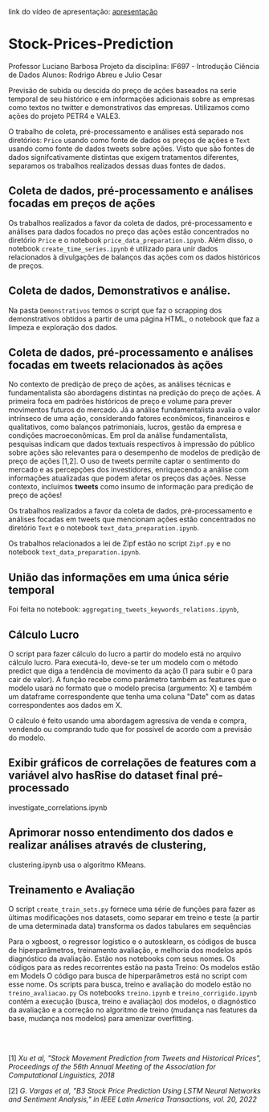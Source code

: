 link do vídeo de apresentação: [apresentação](https://drive.google.com/file/d/1w2KOnkOt4ZLxmvJPMLpXVa1jEnKywPOF/view?usp=sharing)


# Stock-Prices-Prediction

Professor Luciano Barbosa Projeto da disciplina: IF697 - Introdução Ciência de Dados
Alunos: Rodrigo Abreu e Julio Cesar

Previsão de subida ou descida do preço de ações baseados na serie temporal de seu histórico e em informações adicionais sobre as empresas como textos no twitter e demonstrativos das empresas. Utilizamos como ações do projeto PETR4 e VALE3.

O trabalho de coleta, pré-processamento e análises está separado nos diretórios: `Price` usando como fonte de dados os preços de ações e `Text` usando como fonte de dados tweets sobre ações. Visto que são fontes de dados signifcativamente distintas que exigem tratamentos diferentes, separamos os trabalhos realizados dessas duas fontes de dados.

## Coleta de dados, pré-processamento e análises focadas em preços de ações

Os trabalhos realizados a favor da coleta de dados, pré-processamento e análises para dados focados no preço das ações estão concentrados no diretório `Price` e o notebook `price_data_preparation.ipynb`. Além disso, o notebook `create_time_series.ipynb` é utilizado para unir dados relacionados à divulgações de balanços das ações com os dados históricos de preços.

## Coleta de dados, Demonstrativos e análise.

Na pasta `Demonstrativos` temos o script que faz o scrapping dos demonstrativos obtidos a partir de uma página HTML, o notebook que faz a limpeza e exploração dos dados.

## Coleta de dados, pré-processamento e análises focadas em tweets relacionados às ações

No contexto de predição de preço de ações, as análises técnicas e fundamentalista são abordagens distintas na predição do preço de ações. A primeira foca em padrões históricos de preço e volume para prever movimentos futuros do mercado. Já a análise fundamentalista avalia o valor intrínseco de uma ação, considerando fatores econômicos, financeiros e qualitativos, como balanços patrimoniais, lucros, gestão da empresa e condições macroeconômicas. Em prol da análise fundamentalista, pesquisas indicam que dados textuais respectivos à impressão do público sobre ações são relevantes para o desempenho de modelos de predição de preço de ações \[1,2\]. O uso de tweets permite captar o sentimento do mercado e as percepções dos investidores, enriquecendo a análise com informações atualizadas que podem afetar os preços das ações. Nesse contexto, incluímos **tweets** como insumo de informação para predição de preço de ações!

Os trabalhos realizados a favor da coleta de dados, pré-processamento e análises focadas em tweets que mencionam ações estão concentrados no diretório `Text` e o notebook `text_data_preparation.ipynb`. 

Os trabalhos relacionados a lei de Zipf estão no script `Zipf.py` e no notebook `text_data_preparation.ipynb`.

## União das informações em uma única série temporal 

Foi feita no notebook:  `aggregating_tweets_keywords_relations.ipynb`, 

## Cálculo Lucro

O script para fazer cálculo do lucro a partir do modelo está no arquivo cálculo lucro. Para executá-lo, deve-se ter um modelo com o método predict que diga a tendência de movimento da ação (1 para subir e 0 para cair de valor). A função recebe como parâmetro também as features que o modelo usará no formato que o modelo precisa (argumento: X) e também um dataframe correspondente que tenha uma coluna "Date" com as datas correspondentes aos dados em X. 

O cálculo é feito usando uma abordagem agressiva de venda e compra, vendendo ou comprando tudo que for possível de acordo com a previsão do modelo.

## Exibir gráficos de correlações de features com a variável alvo hasRise do dataset final pré-processado

investigate_correlations.ipynb


## Aprimorar nosso entendimento dos dados e realizar análises através de clustering, 
clustering.ipynb usa o algoritmo KMeans.


## Treinamento e Avaliação

O script `create_train_sets.py` fornece uma série de funções para fazer as últimas modificações nos datasets, como separar em treino e teste (a partir de uma determinada data) transforma os dados tabulares em sequências 

Para o xgboost, o regressor logístico e o autosklearn, os códigos de busca de hiperparâmetros,  treinamento avaliação, e melhoria dos modelos após diagnóstico da avaliação. Estão nos notebooks com seus nomes.
Os códigos para as redes recorrentes estão na pasta Treino:
    Os modelos estão em Models
    O código para busca de hiperparâmetros está no script com esse nome.
    Os scripts para busca, treino e avaliação do modelo estão no `treino_avaliacao.py`
    Os notebooks `treino.ipynb` e `treino_corrigido.ipynb` contém a execução (busca, treino e avaliação) dos modelos, o diagnóstico da avaliação e a correção no algoritmo de treino (mudança nas features da base, mudança nos modelos) para amenizar overfitting.


<br><br>

\[1] *Xu et al, "Stock Movement Prediction from Tweets and Historical Prices", Proceedings of the 56th Annual Meeting of the Association for Computational Linguistics, 2018* 

\[2] *G. Vargas et al, "B3 Stock Price Prediction Using LSTM Neural Networks and Sentiment Analysis," in IEEE Latin America Transactions, vol. 20, 2022* 
